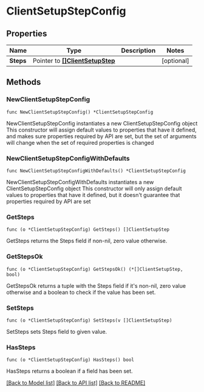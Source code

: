 # ClientSetupStepConfig

## Properties

Name | Type | Description | Notes
------------ | ------------- | ------------- | -------------
**Steps** | Pointer to [**[]ClientSetupStep**](ClientSetupStep.md) |  | [optional] 

## Methods

### NewClientSetupStepConfig

`func NewClientSetupStepConfig() *ClientSetupStepConfig`

NewClientSetupStepConfig instantiates a new ClientSetupStepConfig object
This constructor will assign default values to properties that have it defined,
and makes sure properties required by API are set, but the set of arguments
will change when the set of required properties is changed

### NewClientSetupStepConfigWithDefaults

`func NewClientSetupStepConfigWithDefaults() *ClientSetupStepConfig`

NewClientSetupStepConfigWithDefaults instantiates a new ClientSetupStepConfig object
This constructor will only assign default values to properties that have it defined,
but it doesn't guarantee that properties required by API are set

### GetSteps

`func (o *ClientSetupStepConfig) GetSteps() []ClientSetupStep`

GetSteps returns the Steps field if non-nil, zero value otherwise.

### GetStepsOk

`func (o *ClientSetupStepConfig) GetStepsOk() (*[]ClientSetupStep, bool)`

GetStepsOk returns a tuple with the Steps field if it's non-nil, zero value otherwise
and a boolean to check if the value has been set.

### SetSteps

`func (o *ClientSetupStepConfig) SetSteps(v []ClientSetupStep)`

SetSteps sets Steps field to given value.

### HasSteps

`func (o *ClientSetupStepConfig) HasSteps() bool`

HasSteps returns a boolean if a field has been set.


[[Back to Model list]](../README.md#documentation-for-models) [[Back to API list]](../README.md#documentation-for-api-endpoints) [[Back to README]](../README.md)


